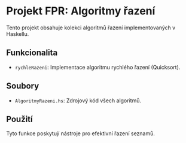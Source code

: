 # Projekt FPR: Algoritmy řazení

Tento projekt obsahuje kolekci algoritmů řazení implementovaných v Haskellu.

## Funkcionalita

*   `rychleRazeni`: Implementace algoritmu rychlého řazení (Quicksort).

## Soubory

*   `AlgoritmyRazeni.hs`: Zdrojový kód všech algoritmů.

## Použití

Tyto funkce poskytují nástroje pro efektivní řazení seznamů.
